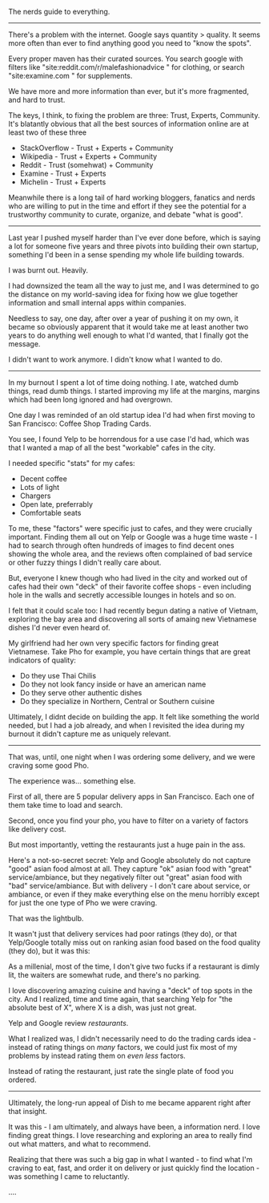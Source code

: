 The nerds guide to everything.

---

There's a problem with the internet. Google says quantity > quality. It seems more often than ever to find anything good you need to "know the spots".

Every proper maven has their curated sources. You search google with filters like "site:reddit.com/r/malefashionadvice " for clothing, or search "site:examine.com " for supplements.

We have more and more information than ever, but it's more fragmented, and hard to trust.

The keys, I think, to fixing the problem are three: Trust, Experts, Community. It's blatantly obvious that all the best sources of information online are at least two of these three

- StackOverflow - Trust + Experts + Community
- Wikipedia - Trust + Experts + Community
- Reddit - Trust (somehwat) + Community
- Examine - Trust + Experts
- Michelin - Trust + Experts

Meanwhile there is a long tail of hard working bloggers, fanatics and nerds who are willing to put in the time and effort if they see the potential for a trustworthy community to curate, organize, and debate "what is good".

---

Last year I pushed myself harder than I've ever done before, which is saying a lot for someone five years and three pivots into building their own startup, something I'd been in a sense spending my whole life building towards.

I was burnt out. Heavily.

I had downsized the team all the way to just me, and I was determined to go the distance on my world-saving idea for fixing how we glue together information and small internal apps within companies.

Needless to say, one day, after over a year of pushing it on my own, it became so obviously apparent that it would take me at least another two years to do anything well enough to what I'd wanted, that I finally got the message.

I didn't want to work anymore. I didn't know what I wanted to do.

---

In my burnout I spent a lot of time doing nothing. I ate, watched dumb things, read dumb things. I started improving my life at the margins, margins which had been long ignored and had overgrown.

One day I was reminded of an old startup idea I'd had when first moving to San Francisco: Coffee Shop Trading Cards.

You see, I found Yelp to be horrendous for a use case I'd had, which was that I wanted a map of all the best "workable" cafes in the city.

I needed specific "stats" for my cafes:

- Decent coffee
- Lots of light
- Chargers
- Open late, preferrably
- Comfortable seats

To me, these "factors" were specific just to cafes, and they were crucially important. Finding them all out on Yelp or Google was a huge time waste - I had to search through often hundreds of images to find decent ones showing the whole area, and the reviews often complained of bad service or other fuzzy things I didn't really care about.

But, everyone I knew though who had lived in the city and worked out of cafes had their own "deck" of their favorite coffee shops - even including hole in the walls and secretly accessible lounges in hotels and so on.

I felt that it could scale too: I had recently begun dating a native of Vietnam, exploring the bay area and discovering all sorts of amaing new Vietnamese dishes I'd never even heard of.

My girlfriend had her own very specific factors for finding great Vietnamese. Take Pho for example, you have certain things that are great indicators of quality:

- Do they use Thai Chilis
- Do they not look fancy inside or have an american name
- Do they serve other authentic dishes
- Do they specialize in Northern, Central or Southern cuisine

Ultimately, I didnt decide on building the app. It felt like something the world needed, but I had a job already, and when I revisited the idea during my burnout it didn't capture me as uniquely relevant.

---

That was, until, one night when I was ordering some delivery, and we were craving some good Pho.

The experience was... something else.

First of all, there are 5 popular delivery apps in San Francisco. Each one of them take time to load and search.

Second, once you find your pho, you have to filter on a variety of factors like delivery cost.

But most importantly, vetting the restaurants just a huge pain in the ass.

Here's a not-so-secret secret: Yelp and Google absolutely do not capture "good" asian food almost at all. They capture "ok" asian food with "great" service/ambiance, but they negatively filter out "great" asian food with "bad" service/ambiance. But with delivery - I don't care about service, or ambiance, or even if they make everything else on the menu horribly except for just the one type of Pho we were craving.

That was the lightbulb.

It wasn't just that delivery services had poor ratings (they do), or that Yelp/Google totally miss out on ranking asian food based on the food quality (they do), but it was this:

As a millenial, most of the time, I don't give two fucks if a restaurant is dimly lit, the waiters are somewhat rude, and there's no parking.

I love discovering amazing cuisine and having a "deck" of top spots in the city. And I realized, time and time again, that searching Yelp for "the absolute best of X", where X is a dish, was just not great.

Yelp and Google review _restaurants_.

What I realized was, I didn't necessarily need to do the trading cards idea - instead of rating things on _many_ factors, we could just fix most of my problems by instead rating them on _even less_ factors.

Instead of rating the restaurant, just rate the single plate of food you ordered.

---

Ultimately, the long-run appeal of Dish to me became apparent right after that insight.

It was this - I am ultimately, and always have been, a information nerd. I love finding great things. I love researching and exploring an area to really find out what matters, and what to recommend.

Realizing that there was such a big gap in what I wanted - to find what I'm craving to eat, fast, and order it on delivery or just quickly find the location - was something I came to reluctantly.

....

